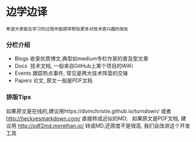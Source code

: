 # 边学边译
```
希望大家能在学习的过程中能顺带帮助更多对技术感兴趣的朋友
```


### 分栏介绍
- Blogs 收录优质博文,典型如medium专栏作家的普及型文章
- Docs  技术文档, 一般来自GitHub上某个项目的WiKi
- Events 跟踪热点事件, 常见是两大技术阵营的交锋
- Papers 论文, 原文一般是PDF文档

### 排版Tips
如果原文是在线的,建议用https://domchristie.github.io/turndown/ 或者 http://heckyesmarkdown.com/ 直接转成近似的MD;  
如果原文是PDF文档, 建议用 http://pdf2md.morethan.io/ 转成MD,还原度不是很高, 我们会改进这个开发工具
